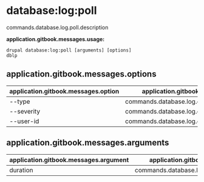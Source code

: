 # database:log:poll
commands.database.log.poll.description

**application.gitbook.messages.usage:**
```
drupal database:log:poll [arguments] [options]
dblp
```

## application.gitbook.messages.options
application.gitbook.messages.option | application.gitbook.messages.details
-------|-------------
--type | commands.database.log.common.options.type
--severity | commands.database.log.common.options.severity
--user-id | commands.database.log.common.options.user-id

## application.gitbook.messages.arguments
application.gitbook.messages.argument | application.gitbook.messages.details
---------|-------------
duration | commands.database.log.poll.arguments.duration
